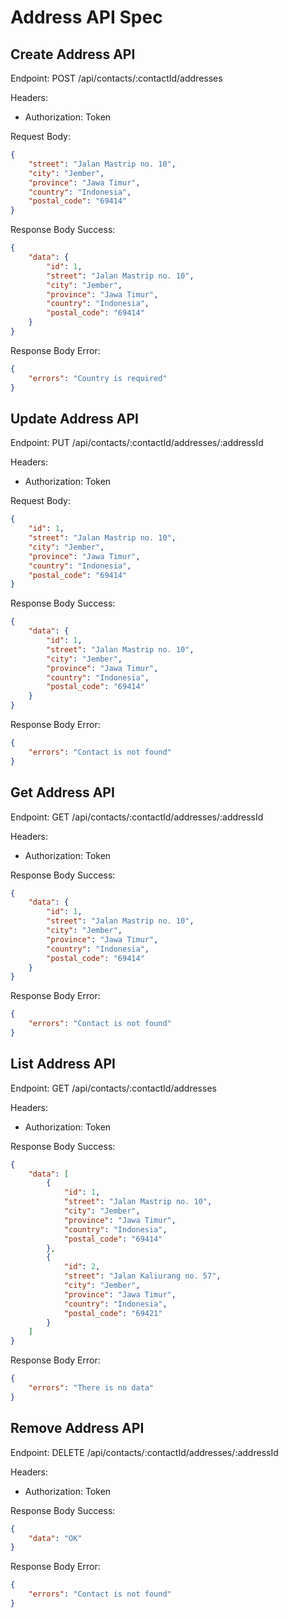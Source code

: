# Address API Spec

## Create Address API

Endpoint: POST /api/contacts/:contactId/addresses

Headers:
- Authorization: Token

Request Body:
```json
{
    "street": "Jalan Mastrip no. 10",
    "city": "Jember",
    "province": "Jawa Timur",
    "country": "Indonesia",
    "postal_code": "69414"
}
```

Response Body Success:
```json
{
    "data": {
        "id": 1,
        "street": "Jalan Mastrip no. 10",
        "city": "Jember",
        "province": "Jawa Timur",
        "country": "Indonesia",
        "postal_code": "69414"
    }
}
```

Response Body Error:
```json
{
    "errors": "Country is required"
}
```

## Update Address API

Endpoint: PUT /api/contacts/:contactId/addresses/:addressId 

Headers:
- Authorization: Token

Request Body:
```json
{
    "id": 1,
    "street": "Jalan Mastrip no. 10",
    "city": "Jember",
    "province": "Jawa Timur",
    "country": "Indonesia",
    "postal_code": "69414"
}
```

Response Body Success:
```json
{
    "data": {
        "id": 1,
        "street": "Jalan Mastrip no. 10",
        "city": "Jember",
        "province": "Jawa Timur",
        "country": "Indonesia",
        "postal_code": "69414"
    }
}
```

Response Body Error:
```json
{
    "errors": "Contact is not found"
}
```

## Get Address API

Endpoint: GET /api/contacts/:contactId/addresses/:addressId

Headers:
- Authorization: Token

Response Body Success:
```json
{
    "data": {
        "id": 1,
        "street": "Jalan Mastrip no. 10",
        "city": "Jember",
        "province": "Jawa Timur",
        "country": "Indonesia",
        "postal_code": "69414"
    }
}
```

Response Body Error:
```json
{
    "errors": "Contact is not found"
}
```

## List Address API

Endpoint: GET /api/contacts/:contactId/addresses

Headers:
- Authorization: Token

Response Body Success:
```json
{
    "data": [
        {
            "id": 1,
            "street": "Jalan Mastrip no. 10",
            "city": "Jember",
            "province": "Jawa Timur",
            "country": "Indonesia",
            "postal_code": "69414"
        },
        {
            "id": 2,
            "street": "Jalan Kaliurang no. 57",
            "city": "Jember",
            "province": "Jawa Timur",
            "country": "Indonesia",
            "postal_code": "69421"
        }
    ]
}
```

Response Body Error:
```json
{
    "errors": "There is no data"
}
```

## Remove Address API

Endpoint: DELETE /api/contacts/:contactId/addresses/:addressId

Headers:
- Authorization: Token

Response Body Success:
```json
{
    "data": "OK"
}
```

Response Body Error:
```json
{
    "errors": "Contact is not found"
}
```
